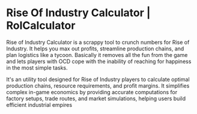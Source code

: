 # Rise Of Industry Calculator | RoICalculator

Rise of Industry Calculator is a scrappy tool to crunch numbers for Rise of Industry. It helps you max out profits, streamline production chains, and plan logistics like a tycoon. Basically it removes all the fun from the game and lets players with OCD cope with the inability of reaching for happiness in the most simple tasks.

It's an utility tool designed for Rise of Industry players to calculate optimal production chains, resource requirements, and profit margins. It simplifies complex in-game economics by providing accurate computations for factory setups, trade routes, and market simulations, helping users build efficient industrial empires
